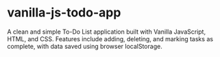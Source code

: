 # vanilla-js-todo-app
A clean and simple To-Do List application built with Vanilla JavaScript, HTML, and CSS. Features include adding, deleting, and marking tasks as complete, with data saved using browser localStorage.
